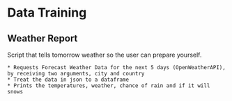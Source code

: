 # Data Training

## **Weather Report**

Script that tells tomorrow weather so the user can prepare yourself.

    * Requests Forecast Weather Data for the next 5 days (OpenWeatherAPI), by receiving two arguments, city and country
    * Treat the data in json to a dataframe
    * Prints the temperatures, weather, chance of rain and if it will snows